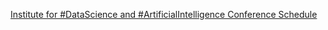 [Institute for #DataScience and #ArtificialIntelligence   Conference Schedule](https://qi.tc/qi/118156)
